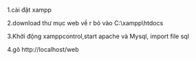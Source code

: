 1.cài đặt xampp

2.download thư mục web về r bỏ vào C:\xampp\htdocs

3.Khởi động xamppcontrol,start apache và Mysql, import file sql 

4.gõ http://localhost/web
